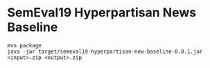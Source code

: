 SemEval19 Hyperpartisan News Baseline
=====================================

    mvn package
    java -jar target/semeval19-hyperpartisan-new-baseline-0.0.1.jar <input>.zip <output>.zip